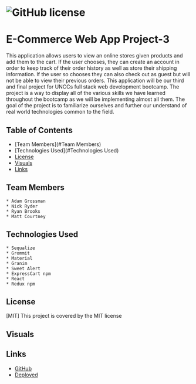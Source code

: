  #  ![GitHub license](https://img.shields.io/badge/license-MIT-blue.svg)
# E-Commerce Web App Project-3

This application allows users to view an online stores given products and add them to the cart. If the user chooses, they can create an account in order to keep track of their order history as well as store their shipping information. If the user so chooses they can also check out as guest but will not be able to view their previous orders. This application will be our third and final project for UNCCs full stack web development bootcamp. The project is a way to display all of the various skills we have learned throughout the bootcamp as we will be implementing almost all them. The goal of the project is to familiarize ourselves and further our understand of real world technologies common to the field. 

 ## Table of Contents
 * [Team Members](#Team Members)
 * [Technologies Used](#Technologies Used)
 * [License](#License)
 * [Visuals](#Visuals)
 * [Links](#Links)


## Team Members
    * Adam Grossman
    * Nick Ryder
    * Ryan Brooks
    * Matt Courtney

## Technologies Used
    * Sequalize 
    * Grommit
    * Material 
    * Granim
    * Sweet Alert 
    * ExpressCart npm
    * React
    * Redux npm
    

 ## License
 [MIT]  This project is covered by the MIT license
 
  ## Visuals
  
  ## Links
   * [GitHub](https://github.com/sharkattack182/project-3)
   * [Deployed](#)

